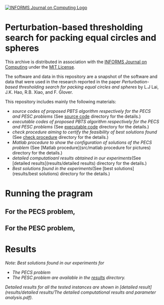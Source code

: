 [![INFORMS Journal on Computing Logo](https://INFORMSJoC.github.io/logos/INFORMS_Journal_on_Computing_Header.jpg)](https://pubsonline.informs.org/journal/ijoc)

# Perturbation-based thresholding search for packing equal circles and spheres

This archive is distributed in association with the [INFORMS Journal on
Computing](https://pubsonline.informs.org/journal/ijoc) under the [MIT License](LICENSE).

The software and data in this repository are a snapshot of the software and data
that were used in the research reported in the paper _Perturbation-based thresholding search for packing equal circles and spheres_ by L.J Lai, J.K. Hao, R.B. Xiao, and F. Glover. 

This repository includes mainly the following materials: 
- _source codes of proposed PBTS algorithm respectively for the PECS and PESC problems_ (See [source code](src/source_code) directory for the details.)
- _executable codes of proposed PBTS algorithm respectively for the PECS and PESC problems_ (See [executable code](src/executable_code) directory for the details.)
- _check procedure aiming to certify the feasibility of best solutions found_ (See [check procedure](src/check_procedure) directory for the details.)
- _Matlab procedure to show the configuration of solutions of the PECS problem_ (See [Matlab procedure](src/matlab procedure for pictures) directory for the details.)
- _detailed computatioanl results obtained in our experiments_(See [detailed results](results/detailed results) directory for the details.)
- _Best solutions found in the experiments_(See [best solutions](results/best solutions) directory for the details.)

# Running the pragram

## For the PECS problem, 

## For the PESC problem,


# Results

_Note: Best solutions found in our experiments for_
- _The PECS problem_
- _The PESC problem_
_are available in the [results](results) directory._

_Detailed results for all the tested instances are shown in [detailed result](results/detailed results/The detailed computational results and parameter analysis.pdf)._


